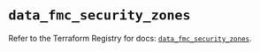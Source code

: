 # `data_fmc_security_zones`

Refer to the Terraform Registry for docs: [`data_fmc_security_zones`](https://registry.terraform.io/providers/ciscodevnet/fmc/1.5.2/docs/data-sources/security_zones).
